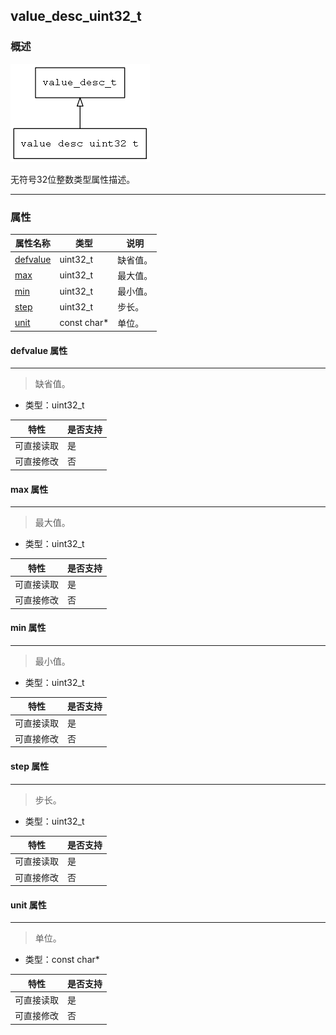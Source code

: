 ## value\_desc\_uint32\_t
### 概述
![image](images/value_desc_uint32_t_0.png)

 无符号32位整数类型属性描述。

----------------------------------
### 属性
<p id="value_desc_uint32_t_properties">

| 属性名称 | 类型 | 说明 | 
| -------- | ----- | ------------ | 
| <a href="#value_desc_uint32_t_defvalue">defvalue</a> | uint32\_t | 缺省值。 |
| <a href="#value_desc_uint32_t_max">max</a> | uint32\_t | 最大值。 |
| <a href="#value_desc_uint32_t_min">min</a> | uint32\_t | 最小值。 |
| <a href="#value_desc_uint32_t_step">step</a> | uint32\_t | 步长。 |
| <a href="#value_desc_uint32_t_unit">unit</a> | const char* | 单位。 |
#### defvalue 属性
-----------------------
> <p id="value_desc_uint32_t_defvalue"> 缺省值。


* 类型：uint32\_t

| 特性 | 是否支持 |
| -------- | ----- |
| 可直接读取 | 是 |
| 可直接修改 | 否 |
#### max 属性
-----------------------
> <p id="value_desc_uint32_t_max"> 最大值。


* 类型：uint32\_t

| 特性 | 是否支持 |
| -------- | ----- |
| 可直接读取 | 是 |
| 可直接修改 | 否 |
#### min 属性
-----------------------
> <p id="value_desc_uint32_t_min"> 最小值。


* 类型：uint32\_t

| 特性 | 是否支持 |
| -------- | ----- |
| 可直接读取 | 是 |
| 可直接修改 | 否 |
#### step 属性
-----------------------
> <p id="value_desc_uint32_t_step"> 步长。


* 类型：uint32\_t

| 特性 | 是否支持 |
| -------- | ----- |
| 可直接读取 | 是 |
| 可直接修改 | 否 |
#### unit 属性
-----------------------
> <p id="value_desc_uint32_t_unit"> 单位。


* 类型：const char*

| 特性 | 是否支持 |
| -------- | ----- |
| 可直接读取 | 是 |
| 可直接修改 | 否 |
